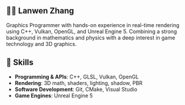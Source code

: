 ## 🤸‍♂️ Lanwen Zhang

Graphics Programmer with hands-on experience in real-time rendering using C++, Vulkan, OpenGL, and Unreal Engine 5. Combining a strong background in mathematics and physics with a deep interest in game 
technology and 3D graphics. 

</details>

## 🔧 Skills
- **Programming & APIs**: C++, GLSL, Vulkan, OpenGL 
- **Rendering**: 3D math, shaders, lighting, shadow, PBR  
- **Software Development**: Git, CMake, Visual Studio  
- **Game Engines**: Unreal Engine 5 

